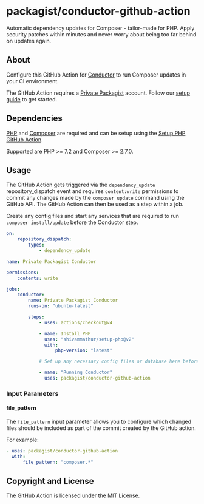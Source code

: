 # packagist/conductor-github-action

Automatic dependency updates for Composer - tailor-made for PHP. Apply security patches within minutes and never worry about being too far behind on updates again.

## About

Configure this GitHub Action for [Conductor](https://packagist.com/features/conductor) to run Composer updates in your CI environment.

The GitHub Action requires a [Private Packagist](https://packagist.com) account.
Follow our [setup guide](https://packagist.com/docs/conductor/getting-started) to get started.

## Dependencies

[PHP](https://www.php.net) and [Composer](https://getcomposer.org) are required and can be setup using the
[Setup PHP GitHub Action](https://github.com/shivammathur/setup-php).

Supported are PHP >= 7.2 and Composer >= 2.7.0.

## Usage

The GitHub Action gets triggered via the `dependency_update` repository_dispatch event and requires `content:write` permissions
to commit any changes made by the `composer update` command using the GitHub API. The GitHub Action can then be used as a step within a job.

Create any config files and start any services that are required to run `composer install/update` before the Conductor step.

```yaml
on:
    repository_dispatch:
        types:
            - dependency_update

name: Private Packagist Conductor

permissions:
    contents: write

jobs:
    conductor:
        name: Private Packagist Conductor
        runs-on: "ubuntu-latest"

        steps:
            - uses: actions/checkout@v4

            - name: Install PHP
              uses: "shivammathur/setup-php@v2"
              with:
                  php-version: "latest"

            # Set up any necessary config files or database here before composer install is run

            - name: "Running Conductor"
              uses: packagist/conductor-github-action
```

### Input Parameters

#### file_pattern

The `file_pattern` input parameter allows you to configure which changed files should be included as part of the commit
created by the GitHub action.

For example:

```yaml
- uses: packagist/conductor-github-action
  with:
      file_pattern: "composer.*"
```

## Copyright and License

The  GitHub Action is licensed under the MIT License.
